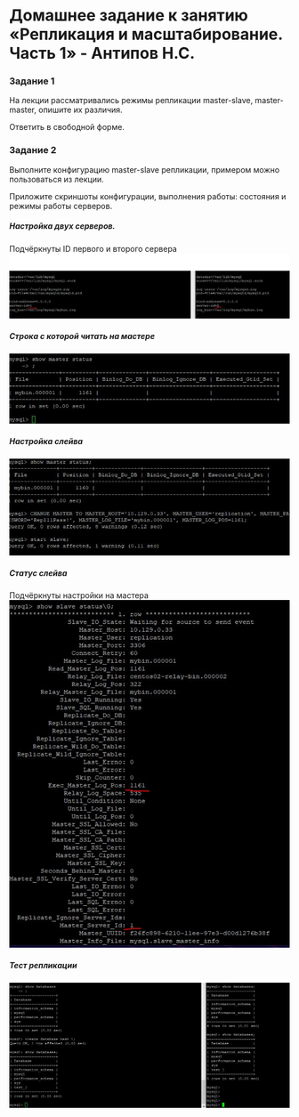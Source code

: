 # Домашнее задание к занятию «Репликация и масштабирование. Часть 1» - Антипов Н.С.

### Задание 1
На лекции рассматривались режимы репликации master-slave, master-master, опишите их различия.

Ответить в свободной форме.

### Задание 2
Выполните конфигурацию master-slave репликации, примером можно пользоваться из лекции.

Приложите скриншоты конфигурации, выполнения работы: состояния и режимы работы серверов.

##### Настройка двух серверов.
Подчёркнуты ID первого и второго сервера   
![2.1](https://github.com/NikolayAntipov/DB_12-06/blob/main/img/2.1.JPG)   

##### Строка с которой читать на мастере
![2.2](https://github.com/NikolayAntipov/DB_12-06/blob/main/img/2.2.JPG)

##### Настройка слейва
![2.3](https://github.com/NikolayAntipov/DB_12-06/blob/main/img/2.3.JPG)    

##### Статус слейва
Подчёркнуты настройки на мастера    
![2.4](https://github.com/NikolayAntipov/DB_12-06/blob/main/img/2.4.JPG)

##### Тест репликации
![2.5](https://github.com/NikolayAntipov/DB_12-06/blob/main/img/2.5.JPG)   

